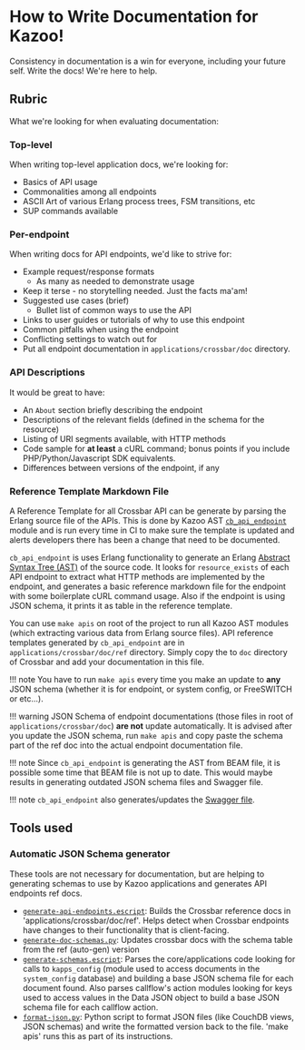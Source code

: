 # How to Write Documentation for Kazoo!

Consistency in documentation is a win for everyone, including your future self. Write the docs! We're here to help.

## Rubric

What we're looking for when evaluating documentation:

### Top-level

When writing top-level application docs, we're looking for:

* Basics of API usage
* Commonalities among all endpoints
* ASCII Art of various Erlang process trees, FSM transitions, etc
* SUP commands available

### Per-endpoint

When writing docs for API endpoints, we'd like to strive for:

* Example request/response formats
  * As many as needed to demonstrate usage
* Keep it terse - no storytelling needed. Just the facts ma'am!
* Suggested use cases (brief)
  * Bullet list of common ways to use the API
* Links to user guides or tutorials of why to use this endpoint
* Common pitfalls when using the endpoint
* Conflicting settings to watch out for
* Put all endpoint documentation in `applications/crossbar/doc` directory.


### API Descriptions

It would be great to have:

* An `About` section briefly describing the endpoint
* Descriptions of the relevant fields (defined in the schema for the resource)
* Listing of URI segments available, with HTTP methods
* Code sample for **at least** a cURL command; bonus points if you include PHP/Python/Javascript SDK equivalents.
* Differences between versions of the endpoint, if any

### Reference Template Markdown File

A Reference Template for all Crossbar API can be generate by parsing the Erlang source file of the APIs. This is done by Kazoo AST [`cb_api_endpoint`](https://github.com/2600hz/kazoo/blob/master/core/kazoo_ast/src/cb_api_endpoints.erl) module and is run every time in CI to make sure the template is updated and alerts developers there has been a change that need to be documented.

`cb_api_endpoint` is uses Erlang functionality to generate an Erlang [Abstract Syntax Tree (AST)](http://erlang.org/doc/apps/erts/absform.html) of the source code. It looks for `resource_exists` of each API endpoint to extract what HTTP methods are implemented by the endpoint, and generates a basic reference markdown file for the endpoint with some boilerplate cURL command usage. Also if the endpoint is using JSON schema, it prints it as table in the reference template.

You can use `make apis` on root of the project to run all Kazoo AST modules (which extracting various data from Erlang source files). API reference templates generated by `cb_api_endpoint` are in `applications/crossbar/doc/ref` directory. Simply copy the to `doc` directory of Crossbar and add your documentation in this file.

!!! note
    You have to run `make apis` every time you make an update to **any** JSON schema (whether it is for endpoint, or system config, or FreeSWITCH or etc...).

!!! warning
    JSON Schema of endpoint documentations (those files in root of `applications/crossbar/doc`) **are not** update automatically. It is advised after you update the JSON schema, run `make apis` and copy paste the schema part of the ref doc into the actual endpoint documentation file.

!!! note
    Since `cb_api_endpoint` is generating the AST from BEAM file, it is possible some time that BEAM file is not up to date. This would maybe results in generating outdated JSON schema files and Swagger file.

!!! note
    `cb_api_endpoint` also generates/updates the [Swagger file](https://swagger.io/).

## Tools used

### Automatic JSON Schema generator

These tools are not necessary for documentation, but are helping to generating schemas to use by Kazoo applications and generates API endpoints ref docs.

* [`generate-api-endpoints.escript`](https://github.com/2600hz/kazoo/blob/master/scripts/generate-api-endpoints.escript): Builds the Crossbar reference docs in 'applications/crossbar/doc/ref'. Helps detect when Crossbar endpoints have changes to their functionality that is client-facing.
* [`generate-doc-schemas.py`](https://github.com/2600hz/kazoo/blob/master/scripts/generate-doc-schemas.py): Updates crossbar docs with the schema table from the ref (auto-gen) version
* [`generate-schemas.escript`](https://github.com/2600hz/kazoo/blob/master/scripts/generate-schemas.escript): Parses the core/applications code looking for calls to `kapps_config` (module used to access documents in the `system_config` database) and building a base JSON schema file for each document found. Also parses callflow's action modules looking for keys used to access values in the Data JSON object to build a base JSON schema file for each callflow action.
* [`format-json.py`](https://github.com/2600hz/kazoo/blob/master/scripts/format-json.py): Python script to format JSON files (like CouchDB views, JSON schemas) and write the formatted version back to the file. 'make apis' runs this as part of its instructions.
